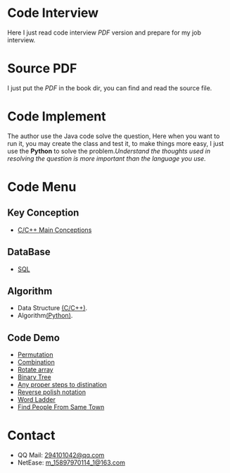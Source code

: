 # Code Interview
Here I just read code interview *PDF* version and prepare for my job interview.

# Source PDF
I just put the *PDF* in the book dir, you can find and read the source file.

# Code Implement
The author use the Java code solve the question, Here when you want to run it, you may create the class and test it, to make things more easy, I just use the **Python** to solve the problem.*Understand the thoughts used in resolving the question is more important than the language you use.*

# Code Menu

## Key Conception

  + [C/C++ Main Conceptions](http://c.biancheng.net/cpp/biancheng/cpp/jingyan/list_172_3.html)

## DataBase

  + [SQL](http://www.tutorialspoint.com/sql/index.htm)

## Algorithm

  + Data Structure [(C/C++)](https://github.com/smileboywtu/C-projects/tree/master/c-datestructure).
  + Algorithm[(Python)](https://github.com/smileboywtu/algorithms-using-python).


## Code Demo

  - [Permutation](https://github.com/smileboywtu/Code-Interview/blob/master/permutation.py)
  - [Combination](https://github.com/smileboywtu/Code-Interview/blob/master/combination.py)
  - [Rotate array](https://github.com/smileboywtu/Code-Interview/blob/master/rotate-array.py)
  - [Binary Tree](https://github.com/smileboywtu/Code-Interview/blob/master/binary-tree.py)
  - [Any proper steps to distination](https://github.com/smileboywtu/Code-Interview/blob/master/steps-to-distination.py)
  - [Reverse polish notation](https://github.com/smileboywtu/Code-Interview/blob/master/evaluate-reverse-polish-notation.py)
  - [Word Ladder](https://github.com/smileboywtu/Code-Interview/blob/master/word-ladder.py)
  - [Find People From Same Town](https://github.com/smileboywtu/Code-Interview/blob/master/find-people-from-same-town.py)

# Contact
+ QQ Mail: 294101042@qq.com
+ NetEase: m_15897970114_1@163.com
